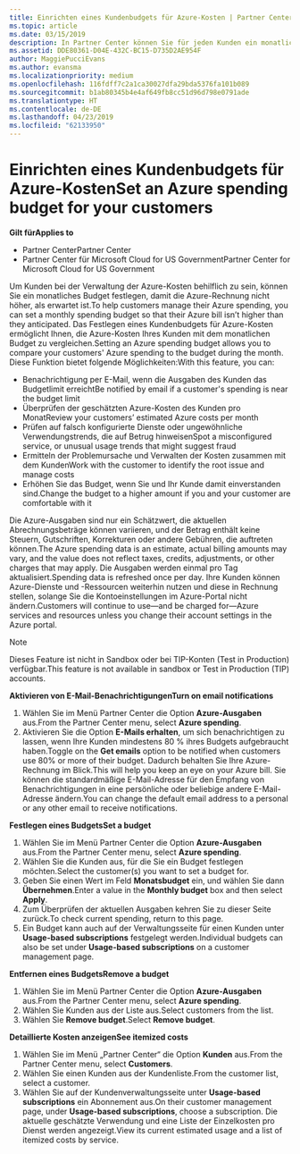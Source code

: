 ```yaml
---
title: Einrichten eines Kundenbudgets für Azure-Kosten | Partner Center
ms.topic: article
ms.date: 03/15/2019
description: In Partner Center können Sie für jeden Kunden ein monatliches Budget festlegen, sodass die Azure-Rechnung am Monatsende nicht zu einer Überraschung wird.
ms.assetid: DDE80361-D04E-432C-BC15-D735D2AE954F
author: MaggiePucciEvans
ms.author: evansma
ms.localizationpriority: medium
ms.openlocfilehash: 116fdff7c2a1ca30027dfa29bda5376fa101b089
ms.sourcegitcommit: b1ab80345b4e4af649fb8cc51d96d798e0791ade
ms.translationtype: HT
ms.contentlocale: de-DE
ms.lasthandoff: 04/23/2019
ms.locfileid: "62133950"
---
```

# <a name="set-an-azure-spending-budget-for-your-customers"></a><span data-ttu-id="f8a6a-103">Einrichten eines Kundenbudgets für Azure-Kosten</span><span class="sxs-lookup"><span data-stu-id="f8a6a-103">Set an Azure spending budget for your customers</span></span>

<span data-ttu-id="f8a6a-104">**Gilt für**</span><span class="sxs-lookup"><span data-stu-id="f8a6a-104">**Applies to**</span></span>

-  <span data-ttu-id="f8a6a-105">Partner Center</span><span class="sxs-lookup"><span data-stu-id="f8a6a-105">Partner Center</span></span>
-  <span data-ttu-id="f8a6a-106">Partner Center für Microsoft Cloud for US Government</span><span class="sxs-lookup"><span data-stu-id="f8a6a-106">Partner Center for Microsoft Cloud for US Government</span></span>

<span data-ttu-id="f8a6a-107">Um Kunden bei der Verwaltung der Azure-Kosten behilflich zu sein, können Sie ein monatliches Budget festlegen, damit die Azure-Rechnung nicht höher, als erwartet ist.</span><span class="sxs-lookup"><span data-stu-id="f8a6a-107">To help customers manage their Azure spending, you can set a monthly spending budget so that their Azure bill isn’t higher than they anticipated.</span></span> <span data-ttu-id="f8a6a-108">Das Festlegen eines Kundenbudgets für Azure-Kosten ermöglicht Ihnen, die Azure-Kosten Ihres Kunden mit dem monatlichen Budget zu vergleichen.</span><span class="sxs-lookup"><span data-stu-id="f8a6a-108">Setting an Azure spending budget allows you to compare your customers' Azure spending to the budget during the month.</span></span> <span data-ttu-id="f8a6a-109">Diese Funktion bietet folgende Möglichkeiten:</span><span class="sxs-lookup"><span data-stu-id="f8a6a-109">With this feature, you can:</span></span> 

-   <span data-ttu-id="f8a6a-110">Benachrichtigung per E-Mail, wenn die Ausgaben des Kunden das Budgetlimit erreicht</span><span class="sxs-lookup"><span data-stu-id="f8a6a-110">Be notified by email if a customer's spending is near the budget limit</span></span>
-   <span data-ttu-id="f8a6a-111">Überprüfen der geschätzten Azure-Kosten des Kunden pro Monat</span><span class="sxs-lookup"><span data-stu-id="f8a6a-111">Review your customers’ estimated Azure costs per month</span></span>
-   <span data-ttu-id="f8a6a-112">Prüfen auf falsch konfigurierte Dienste oder ungewöhnliche Verwendungstrends, die auf Betrug hinweisen</span><span class="sxs-lookup"><span data-stu-id="f8a6a-112">Spot a misconfigured service, or unusual usage trends that might suggest fraud</span></span>
-   <span data-ttu-id="f8a6a-113">Ermitteln der Problemursache und Verwalten der Kosten zusammen mit dem Kunden</span><span class="sxs-lookup"><span data-stu-id="f8a6a-113">Work with the customer to identify the root issue and manage costs</span></span>
-   <span data-ttu-id="f8a6a-114">Erhöhen Sie das Budget, wenn Sie und Ihr Kunde damit einverstanden sind.</span><span class="sxs-lookup"><span data-stu-id="f8a6a-114">Change the budget to a higher amount if you and your customer are comfortable with it</span></span>

<span data-ttu-id="f8a6a-115">Die Azure-Ausgaben sind nur ein Schätzwert, die aktuellen Abrechnungsbeträge können variieren, und der Betrag enthält keine Steuern, Gutschriften, Korrekturen oder andere Gebühren, die auftreten können.</span><span class="sxs-lookup"><span data-stu-id="f8a6a-115">The Azure spending data is an estimate, actual billing amounts may vary, and the value does not reflect taxes, credits, adjustments, or other charges that may apply.</span></span> <span data-ttu-id="f8a6a-116">Die Ausgaben werden einmal pro Tag aktualisiert.</span><span class="sxs-lookup"><span data-stu-id="f8a6a-116">Spending data is refreshed once per day.</span></span> <span data-ttu-id="f8a6a-117">Ihre Kunden können Azure-Dienste und -Ressourcen weiterhin nutzen und diese in Rechnung stellen, solange Sie die Kontoeinstellungen im Azure-Portal nicht ändern.</span><span class="sxs-lookup"><span data-stu-id="f8a6a-117">Customers will continue to use—and be charged for—Azure services and resources unless you change their account settings in the Azure portal.</span></span> 

> [!NOTE]  
> <span data-ttu-id="f8a6a-118">Dieses Feature ist nicht in Sandbox oder bei TIP-Konten (Test in Production) verfügbar.</span><span class="sxs-lookup"><span data-stu-id="f8a6a-118">This feature is not available in sandbox or Test in Production (TIP) accounts.</span></span>

<span data-ttu-id="f8a6a-119">**Aktivieren von E-Mail-Benachrichtigungen**</span><span class="sxs-lookup"><span data-stu-id="f8a6a-119">**Turn on email notifications**</span></span>
1.  <span data-ttu-id="f8a6a-120">Wählen Sie im Menü Partner Center die Option **Azure-Ausgaben** aus.</span><span class="sxs-lookup"><span data-stu-id="f8a6a-120">From the Partner Center menu, select **Azure spending**.</span></span>
2.  <span data-ttu-id="f8a6a-121">Aktivieren Sie die Option **E-Mails erhalten**, um sich benachrichtigen zu lassen, wenn Ihre Kunden mindestens 80 % ihres Budgets aufgebraucht haben.</span><span class="sxs-lookup"><span data-stu-id="f8a6a-121">Toggle on the **Get emails** option to be notified when customers use 80% or more of their budget.</span></span> <span data-ttu-id="f8a6a-122">Dadurch behalten Sie Ihre Azure-Rechnung im Blick.</span><span class="sxs-lookup"><span data-stu-id="f8a6a-122">This will help you keep an eye on your Azure bill.</span></span> <span data-ttu-id="f8a6a-123">Sie können die standardmäßige E-Mail-Adresse für den Empfang von Benachrichtigungen in eine persönliche oder beliebige andere E-Mail-Adresse ändern.</span><span class="sxs-lookup"><span data-stu-id="f8a6a-123">You can change the default email address to a personal or any other email to receive notifications.</span></span>

<span data-ttu-id="f8a6a-124">**Festlegen eines Budgets**</span><span class="sxs-lookup"><span data-stu-id="f8a6a-124">**Set a budget**</span></span>
1.  <span data-ttu-id="f8a6a-125">Wählen Sie im Menü Partner Center die Option **Azure-Ausgaben** aus.</span><span class="sxs-lookup"><span data-stu-id="f8a6a-125">From the Partner Center menu, select **Azure spending**.</span></span>
2.  <span data-ttu-id="f8a6a-126">Wählen Sie die Kunden aus, für die Sie ein Budget festlegen möchten.</span><span class="sxs-lookup"><span data-stu-id="f8a6a-126">Select the customer(s) you want to set a budget for.</span></span> 
3. <span data-ttu-id="f8a6a-127">Geben Sie einen Wert im Feld **Monatsbudget** ein, und wählen Sie dann **Übernehmen**.</span><span class="sxs-lookup"><span data-stu-id="f8a6a-127">Enter a value in the **Monthly budget** box and then select **Apply**.</span></span>
4.  <span data-ttu-id="f8a6a-128">Zum Überprüfen der aktuellen Ausgaben kehren Sie zu dieser Seite zurück.</span><span class="sxs-lookup"><span data-stu-id="f8a6a-128">To check current spending, return to this page.</span></span>
5.  <span data-ttu-id="f8a6a-129">Ein Budget kann auch auf der Verwaltungsseite für einen Kunden unter **Usage-based subscriptions** festgelegt werden.</span><span class="sxs-lookup"><span data-stu-id="f8a6a-129">Individual budgets can also be set under **Usage-based subscriptions** on a customer management page.</span></span>

<span data-ttu-id="f8a6a-130">**Entfernen eines Budgets**</span><span class="sxs-lookup"><span data-stu-id="f8a6a-130">**Remove a budget**</span></span>
1.  <span data-ttu-id="f8a6a-131">Wählen Sie im Menü Partner Center die Option **Azure-Ausgaben** aus.</span><span class="sxs-lookup"><span data-stu-id="f8a6a-131">From the Partner Center menu, select **Azure spending**.</span></span>
2.  <span data-ttu-id="f8a6a-132">Wählen Sie Kunden aus der Liste aus.</span><span class="sxs-lookup"><span data-stu-id="f8a6a-132">Select customers from the list.</span></span>
3.  <span data-ttu-id="f8a6a-133">Wählen Sie **Remove budget**.</span><span class="sxs-lookup"><span data-stu-id="f8a6a-133">Select **Remove budget**.</span></span>

<span data-ttu-id="f8a6a-134">**Detaillierte Kosten anzeigen**</span><span class="sxs-lookup"><span data-stu-id="f8a6a-134">**See itemized costs**</span></span>
1.  <span data-ttu-id="f8a6a-135">Wählen Sie im Menü „Partner Center“ die Option **Kunden** aus.</span><span class="sxs-lookup"><span data-stu-id="f8a6a-135">From the Partner Center menu, select **Customers**.</span></span>
2.  <span data-ttu-id="f8a6a-136">Wählen Sie einen Kunden aus der Kundenliste.</span><span class="sxs-lookup"><span data-stu-id="f8a6a-136">From the customer list, select a customer.</span></span>
3.  <span data-ttu-id="f8a6a-137">Wählen Sie auf der Kundenverwaltungsseite unter **Usage-based subscriptions** ein Abonnement aus.</span><span class="sxs-lookup"><span data-stu-id="f8a6a-137">On their customer management page, under **Usage-based subscriptions**, choose a subscription.</span></span> <span data-ttu-id="f8a6a-138">Die aktuelle geschätzte Verwendung und eine Liste der Einzelkosten pro Dienst werden angezeigt.</span><span class="sxs-lookup"><span data-stu-id="f8a6a-138">View its current estimated usage and a list of itemized costs by service.</span></span>


 

 




